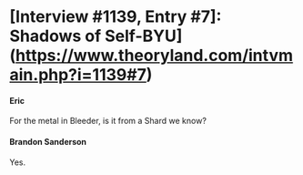 # [Interview #1139, Entry #7]: Shadows of Self-BYU](https://www.theoryland.com/intvmain.php?i=1139#7)

#### Eric

For the metal in Bleeder, is it from a Shard we know?

#### Brandon Sanderson

Yes.

